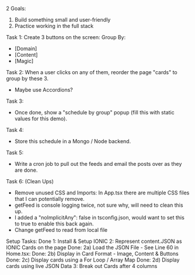 2 Goals:
1. Build something small and user-friendly
2. Practice working in the full stack

Task 1: Create 3 buttons on the screen:
Group By:
- [Domain]
- [Content]
- [Magic]

Task 2: When a user clicks on any of them, reorder the page "cards" to group by these 3. 
- Maybe use Accordions?

Task 3: 
- Once done, show a "schedule by group" popup (fill this with static values for this demo).

Task 4: 
- Store this schedule in a Mongo / Node backend. 

Task 5: 
- Write a cron job to pull out the feeds and email the posts over as they are done. 

Task 6: (Clean Ups)
- Remove unused CSS and Imports: In App.tsx there are multiple CSS files that I can potentially remove.
- getFeed is console logging twice, not sure why, will need to clean this up. 
- I added a "noImplicitAny": false in tsconfig.json, would want to set this to true to enable this back again.
- Change getFeed to read from local file


Setup Tasks:
Done 1: Install & Setup IONIC
2: Represent content.JSON as IONIC Cards on the page 
Done: 2a) Load the JSON File - See Line 60 in Home.tsx:
Done: 2b) Display in Card Format - Image, Content & Buttons
Done: 2c) Display cards using a For Loop / Array Map
Done: 2d) Display cards using live JSON Data
3: Break out Cards after 4 columns
